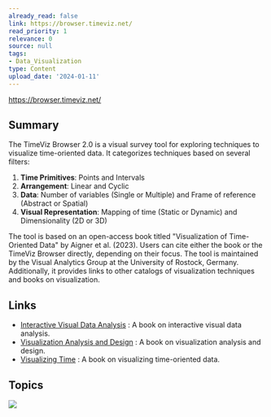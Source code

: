 ```yaml
---
already_read: false
link: https://browser.timeviz.net/
read_priority: 1
relevance: 0
source: null
tags:
- Data_Visualization
type: Content
upload_date: '2024-01-11'
---
```


https://browser.timeviz.net/
## Summary

The TimeViz Browser 2.0 is a visual survey tool for exploring techniques to visualize time-oriented data. It categorizes techniques based on several filters:

1. **Time Primitives**: Points and Intervals
2. **Arrangement**: Linear and Cyclic
3. **Data**: Number of variables (Single or Multiple) and Frame of reference (Abstract or Spatial)
4. **Visual Representation**: Mapping of time (Static or Dynamic) and Dimensionality (2D or 3D)

The tool is based on an open-access book titled "Visualization of Time-Oriented Data" by Aigner et al. (2023). Users can cite either the book or the TimeViz Browser directly, depending on their focus. The tool is maintained by the Visual Analytics Group at the University of Rostock, Germany. Additionally, it provides links to other catalogs of visualization techniques and books on visualization.
## Links

- [Interactive Visual Data Analysis](https://ivda-book.de/) : A book on interactive visual data analysis.
- [Visualization Analysis and Design](https://www.cs.ubc.ca/~tmm/vadbook/) : A book on visualization analysis and design.
- [Visualizing Time](https://doi.org/10.1007/978-0-387-77907-2) : A book on visualizing time-oriented data.

## Topics

![](topics/Concept/Time%20Oriented%20Data%20Visualization)